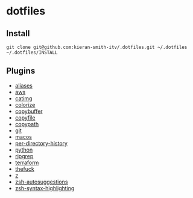 # dotfiles

## Install

    git clone git@github.com:kieran-smith-itv/.dotfiles.git ~/.dotfiles
    ~/.dotfiles/INSTALL

## Plugins
 - [aliases](https://github.com/ohmyzsh/ohmyzsh/tree/master/plugins/aliases)
 - [aws](https://github.com/ohmyzsh/ohmyzsh/tree/master/plugins/aws)
 - [catimg](https://github.com/ohmyzsh/ohmyzsh/tree/master/plugins/catimg)
 - [colorize](https://github.com/ohmyzsh/ohmyzsh/tree/master/plugins/colorize)
 - [copybuffer](https://github.com/ohmyzsh/ohmyzsh/tree/master/plugins/copybuffer)
 - [copyfile](https://github.com/ohmyzsh/ohmyzsh/tree/master/plugins/copyfile)
 - [copypath](https://github.com/ohmyzsh/ohmyzsh/tree/master/plugins/copypath)
 - [git](https://github.com/ohmyzsh/ohmyzsh/tree/master/plugins/git)
 - [macos](https://github.com/ohmyzsh/ohmyzsh/tree/master/plugins/macos)
 - [per-directory-history](https://github.com/ohmyzsh/ohmyzsh/tree/master/plugins/per-directory-history)
 - [python](https://github.com/ohmyzsh/ohmyzsh/tree/master/plugins/python)
 - [ripgrep](https://github.com/ohmyzsh/ohmyzsh/tree/master/plugins/ripgrep)
 - [terraform](https://github.com/ohmyzsh/ohmyzsh/tree/master/plugins/terraform)
 - [thefuck](https://github.com/ohmyzsh/ohmyzsh/tree/master/plugins/thefuck)
 - [z](https://github.com/ohmyzsh/ohmyzsh/tree/master/plugins/z)
 - [zsh-autosuggestions](https://github.com/ohmyzsh/ohmyzsh/tree/master/plugins/zsh-autosuggestions)
 - [zsh-syntax-highlighting](https://github.com/ohmyzsh/ohmyzsh/tree/master/plugins/zsh-syntax-highlighting)
